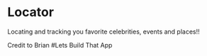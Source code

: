# Locator
Locating and tracking you favorite celebrities, events and places!!

Credit to Brian #Lets Build That App
